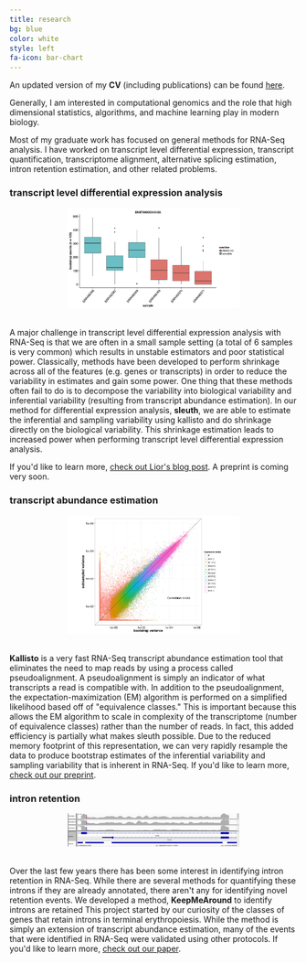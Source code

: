 ```yaml
---
title: research
bg: blue
color: white
style: left
fa-icon: bar-chart
---
```


<p>
An updated version of my <strong>CV</strong> (including publications) can be found <a href="https://github.com/pimentel/cv/raw/master/academic/HaroldPimentel_cv.pdf" target="_blank">here</a>.
</p>
<p>
Generally, I am interested in computational genomics and the role that high dimensional statistics, algorithms, and machine learning play in modern biology.
</p>
<p>
Most of my graduate work has focused on general methods for RNA-Seq analysis.
I have worked on transcript level differential expression, transcript quantification, transcriptome alignment, alternative splicing estimation, intron retention estimation, and other related problems.
</p>


### __transcript level differential expression analysis__

<div class="container" align="center">
  <a href="img/differential_expression.png" target="_blank">
    <img src="img/differential_expression.png" width="300px">
  </a>
</div>

<br>

A major challenge in transcript level differential expression analysis with RNA-Seq is that we are often in a small sample setting (a total of 6 samples is very common) which results in unstable estimators and poor statistical power.
Classically, methods have been developed to perform shrinkage across all of the features (e.g. genes or transcripts) in order to reduce the variability in estimates and gain some power.
One thing that these methods often fail to do is to decompose the variability into biological variability and inferential variability (resulting from transcript abundance estimation).
In our method for differential expression analysis, <strong>sleuth</strong>, we are able to estimate the inferential and sampling variability using kallisto and do shrinkage directly on the biological variability.
This shrinkage estimation leads to increased power when performing transcript level differential expression analysis.

If you'd like to learn more, <a href="https://liorpachter.wordpress.com/2015/08/17/a-sleuth-for-rna-seq/" target="_blank">check out Lior's blog post</a>. A preprint is coming very soon.

### __transcript abundance estimation__

<div class="container" align="center">
  <a href="img/bootstrap.png" target="_blank">
    <img src="img/bootstrap.png" width="300px">
  </a>
</div>

<br>

<strong>Kallisto</strong> is a very fast RNA-Seq transcript abundance estimation tool that eliminates the need to map reads by using a process called pseudoalignment.
A pseudoalignment is simply an indicator of what transcripts a read is compatible with.
In addition to the pseudoalignment, the expectation-maximization (EM) algorithm is performed on a simplified likelihood based off of "equivalence classes."
This is important because this allows the EM algorithm to scale in complexity of the transcriptome (number of equivalence classes) rather than the number of reads.
In fact, this added efficiency is partially what makes sleuth possible.
Due to the reduced memory footprint of this representation, we can very rapidly resample the data to produce bootstrap estimates of the inferential variability and sampling variability that is inherent in RNA-Seq.
If you'd like to learn more, <a href="http://arxiv.org/abs/1505.02710" target="_blank">check out our preprint</a>.


### __intron retention__

<div class="container" align="center">
  <a href="img/sf3b1igv.png" target="_blank">
    <img src="img/sf3b1igv.png" width="300px">
  </a>
</div>

<br>

Over the last few years there has been some interest in identifying intron retention in RNA-Seq.
While there are several methods for quantifying these introns if they are already annotated, there aren't any for identifying novel retention events.
We developed a method, <strong>KeepMeAround</strong> to identify introns are retained
This project started by our curiosity of the classes of genes that retain introns in terminal erythropoiesis.
While the method is simply an extension of transcript abundance estimation, many of the events that were identified in RNA-Seq were validated using other protocols.
If you'd like to learn more, <a href="http://nar.oxfordjournals.org/content/early/2015/11/02/nar.gkv1168.full" target="_blank">check out our paper</a>.
